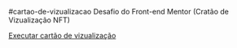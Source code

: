 
#cartao-de-vizualizacao
 Desafio do Front-end Mentor (Cratão de Vizualização NFT)
  
 <a href=https://dxxiogo.github.io/cartao-de-vizualizacao> Executar cartão de vizualização </a>
